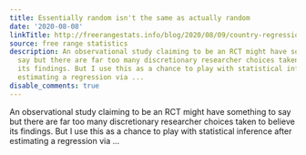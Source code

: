 ```yaml
---
title: Essentially random isn't the same as actually random
date: '2020-08-08'
linkTitle: http://freerangestats.info/blog/2020/08/09/country-regression
source: free range statistics
description: An observational study claiming to be an RCT might have something to
  say but there are far too many discretionary researcher choices taken to believe
  its findings. But I use this as a chance to play with statistical inference after
  estimating a regression via ...
disable_comments: true
---
```

An observational study claiming to be an RCT might have something to say but there are far too many discretionary researcher choices taken to believe its findings. But I use this as a chance to play with statistical inference after estimating a regression via ...